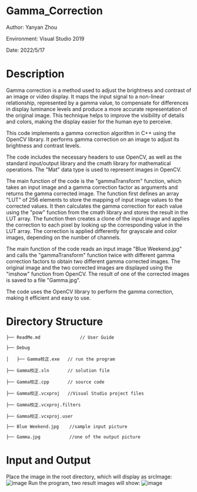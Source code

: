 # Gamma_Correction
  Author: Yanyan Zhou
  
  Environment: Visual Studio 2019
  
  Date: 2022/5/17
# Description 
Gamma correction is a method used to adjust the brightness and contrast of an image or video display. It maps the input signal to a non-linear relationship, represented by a gamma value, to compensate for differences in display luminance levels and produce a more accurate representation of the original image. This technique helps to improve the visibility of details and colors, making the display easier for the human eye to perceive.

This code implements a gamma correction algorithm in C++ using the OpenCV library. It performs gamma correction on an image to adjust its brightness and contrast levels.

The code includes the necessary headers to use OpenCV, as well as the standard input/output library and the cmath library for mathematical operations. The "Mat" data type is used to represent images in OpenCV.

The main function of the code is the "gammaTransform" function, which takes an input image and a gamma correction factor as arguments and returns the gamma corrected image. The function first defines an array "LUT" of 256 elements to store the mapping of input image values to the corrected values. It then calculates the gamma correction for each value using the "pow" function from the cmath library and stores the result in the LUT array. The function then creates a clone of the input image and applies the correction to each pixel by looking up the corresponding value in the LUT array. The correction is applied differently for grayscale and color images, depending on the number of channels.

The main function of the code reads an input image "Blue Weekend.jpg" and calls the "gammaTransform" function twice with different gamma correction factors to obtain two different gamma corrected images. The original image and the two corrected images are displayed using the "imshow" function from OpenCV. The result of one of the corrected images is saved to a file "Gamma.jpg".

The code uses the OpenCV library to perform the gamma correction, making it efficient and easy to use.
# Directory Structure

    ├── ReadMe.md               // User Guide
    
    ├── Debug             
    
    │   ├── Gamma校正.exe   // run the program
    
    ├── Gamma校正.sln       // solution file 
    
    ├── Gamma校正.cpp       // source code
        
    ├── Gamma校正.vcxproj   //Visual Studio project files
            
    ├── Gamma校正.vcxproj.filters   
            
    ├── Gamma校正.vcxproj.user 
        
    ├── Blue Weekend.jpg    //sample input picture
        
    ├── Gamma.jpg           //one of the output picture
# Input and Output
Place the image in the root directory, which will display as srcImage:
![image](https://user-images.githubusercontent.com/82789287/218583478-b28b0032-47dc-42e1-956d-b8aa2521f49f.png)
Run the program, two result images will show:
![image](https://user-images.githubusercontent.com/82789287/218583657-dc57cd2e-8b2b-4aec-af72-2c9639a8d6d7.png)

